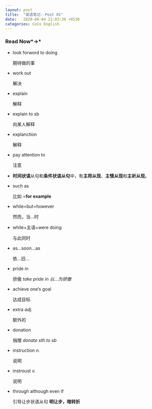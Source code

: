 ```yaml
---
layout: post
title:  "英语笔记--Post 01"
date:   2020-08-04 22:03:36 +0530
categories: CoCo English
---
```


### Read Now*→*

- look forword to doing

  期待做的事
  
- work out

  解决
  
- explain

  解释

- explain to sb

  向某人解释
  
- explanction

  解释
  
- pay attention to

  注意
  
- **时间状语**从句和**条件状语从句**中，有**主将从现**、**主情从现**和**主祈从现**。
  
- such as

  比如  =**for example**
  
- while=but=however

  然而，当...时
  
- while+主语+were doing

  与此同时
  
- as...soon...as

  依...旧...
  
- pride in

  骄傲 *take pride in 以...为骄傲*
  
- achieve one‘s goal
  
  达成目标
  
- extra *adj.*

  额外的
  
- donation

  捐赠 *donate sth to sb*
  
- instruction *n.*
  
  说明
  
- instroust *v.*
  
  说明
  
- through   although   even   if
  
  引导让步状语从句   **明让步，暗转折**
  